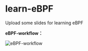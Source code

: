 # learn-eBPF
Upload some slides for learning eBPF

**eBPF-workflow：**

![eBPF-workflow](https://cdn.jsdelivr.net/gh/HanxuLiu/CDN1/img/2023/202308311533806.png)
